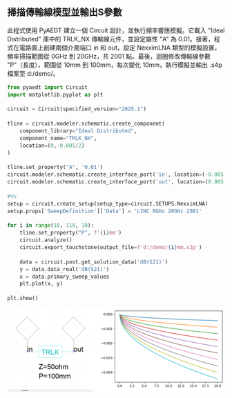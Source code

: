 掃描傳輸線模型並輸出S參數
---
此程式使用 PyAEDT 建立一個 Circuit 設計，並執行頻率響應模擬。它載入 "Ideal Distributed" 庫中的 TRLK_NX 傳輸線元件，並設定屬性 "A" 為 0.01。接著，程式在電路圖上創建兩個介面端口 in 和 out，設定 NexximLNA 類型的模擬設置，頻率掃描範圍從 0GHz 到 20GHz，共 2001 點。最後，迴圈修改傳輸線參數 "P"（長度），範圍從 10mm 到 100mm，每次變化 10mm，執行模擬並輸出 .s4p 檔案至 d:/demo/。
```python
from pyaedt import Circuit
import matplotlib.pyplot as plt

circuit = Circuit(specified_version="2025.1")

tline = circuit.modeler.schematic.create_component(
    component_library="Ideal Distributed",
    component_name="TRLK_NX",
    location=(0,-0.005/2)
)

tline.set_property("A", '0.01')
circuit.modeler.schematic.create_interface_port('in', location=(-0.005,0))
circuit.modeler.schematic.create_interface_port('out', location=(0.005,0))

#%%
setup = circuit.create_setup(setup_type=circuit.SETUPS.NexximLNA)
setup.props['SweepDefinition']['Data'] = 'LINC 0GHz 20GHz 2001'

for i in range(10, 110, 10):
    tline.set_property("P", f'{i}mm')
    circuit.analyze()
    circuit.export_touchstone(output_file=f'd:/demo/{i}mm.s2p')
    
    data = circuit.post.get_solution_data('dB(S21)')
    y = data.data_real('dB(S21)')
    x = data.primary_sweep_values
    plt.plot(x, y)

plt.show()
```

![Figure 2025-02-25 092836](/assets/Figure%202025-02-25%20092836.png)